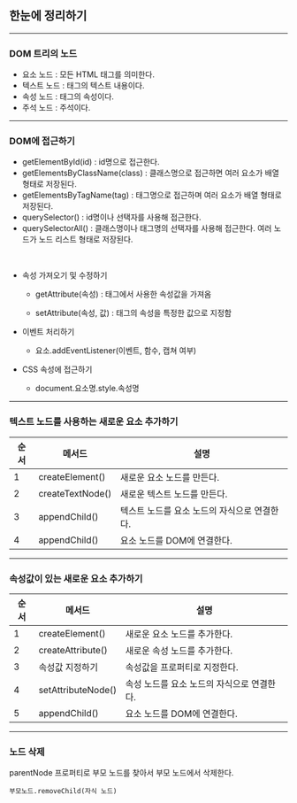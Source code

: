 ## 한눈에 정리하기

***
### DOM 트리의 노드

- 요소 노드 : 모든 HTML 태그를 의미한다.
- 텍스트 노드 : 태그의 텍스트 내용이다.
- 속성 노드 : 태그의 속성이다.
- 주석 노드 : 주석이다.

***
### DOM에 접근하기

- getElementById(id) : id명으로 접근한다.
- getElementsByClassName(class) : 클래스명으로 접근하면 여러 요소가 배열 형태로 저장된다. 
- getElementsByTagName(tag) : 태그명으로 접근하며 여러 요소가 배열 형태로 저장된다.
- querySelector() : id명이나 선택자를 사용해 접근한다.
- querySelectorAll() : 클래스명이나 태그명의 선택자를 사용해 접근한다. 여러 노드가 노드 리스트 형태로 저장된다.

<br>

- 속성 가져오기 및 수정하기

    - getAttribute(속성) : 태그에서 사용한 속성값을 가져옴
    
    - setAttribute(속성, 값) : 태그의 속성을 특정한 값으로 지정함

- 이벤트 처리하기

    - 요소.addEventListener(이벤트, 함수, 캡쳐 여부)

- CSS 속성에 접근하기

    - document.요소명.style.속성명

***
### 텍스트 노드를 사용하는 새로운 요소 추가하기

|순서|메서드|설명|
|-|-|-|
|1|createElement()|새로운 요소 노드를 만든다.|
|2|createTextNode()|새로운 텍스트 노드를 만든다.|
|3|appendChild()|텍스트 노드를 요소 노드의 자식으로 연결한다.|
|4|appendChild()|요소 노드를 DOM에 연결한다.|

***
### 속성값이 있는 새로운 요소 추가하기

|순서|메서드|설명|
|-|-|-|
|1|createElement()|새로운 요소 노드를 추가한다.|
|2|createAttribute()|새로운 속성 노드를 추가한다.|
|3|속성값 지정하기|속성값을 프로퍼티로 지정한다.|
|4|setAttributeNode()|속성 노드를 요소 노드의 자식으로 연결한다.|
|5|appendChild()|요소 노드를 DOM에 연결한다.|

***
### 노드 삭제

parentNode 프로퍼티로 부모 노드를 찾아서 부모 노드에서 삭제한다.

    부모노드.removeChild(자식 노드)


